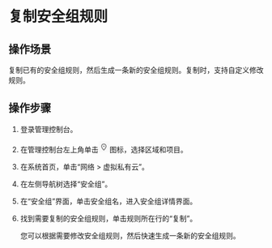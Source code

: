 # 复制安全组规则<a name="SecurityGroup_0001"></a>

## 操作场景<a name="sb919f19c991141d79a2deb79cec11a15"></a>

复制已有的安全组规则，然后生成一条新的安全组规则。复制时，支持自定义修改规则。

## 操作步骤<a name="s11af639d48c249b7931632bf078259f9"></a>

1.  登录管理控制台。
2.  在管理控制台左上角单击![](figures/icon-region.png)图标，选择区域和项目。
3.  在系统首页，单击“网络 \> 虚拟私有云”。
4.  在左侧导航树选择“安全组”。
5.  在“安全组”界面，单击安全组名，进入安全组详情界面。
6.  找到需要复制的安全组规则，单击规则所在行的“复制”。

    您可以根据需要修改安全组规则，然后快速生成一条新的安全组规则。


